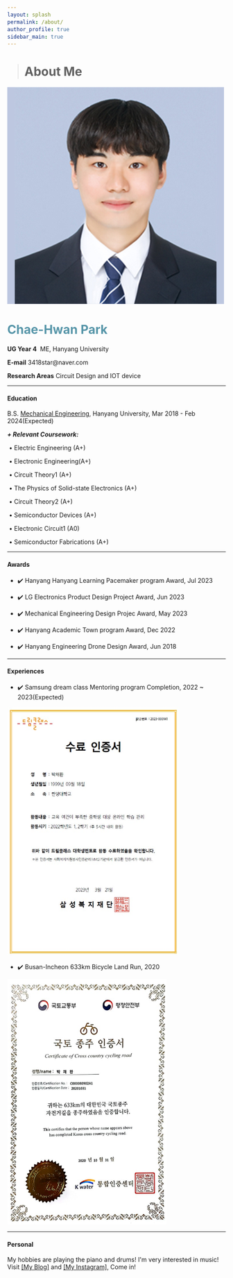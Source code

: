 ```yaml
---
layout: splash
permalink: /about/
author_profile: true
sidebar_main: true
---
```


> # About Me
<html>
<head>
    <title>My Profile</title>
    <link rel="stylesheet" href="style.css">
</head>
<body>
    <div class="profile-container">
        <div class="profile-image-container">
            <img src="./../assets/new_images/ORD.jpg" alt="Profile Picture" class="profile-image">
        </div>
        <div class="profile-info">
            <p><h1 style="color: #5695A8;">Chae-Hwan Park</h1></p>
            <p><strong>UG Year 4</strong>&nbsp;&nbsp;ME, Hanyang University</p>
            <p><strong>E-mail</strong> 3418star@naver.com</p>
            <p><strong>Research Areas</strong> Circuit Design and IOT device</p>
            <!-- 기타 추가 정보 입력 -->
        </div>
    </div>
</body>
</html>


---

#### Education
B.S. [Mechanical Engineering](http://me.hanyang.ac.kr/), Hanyang University, Mar 2018 - Feb 2024(Expected)

***+ Relevant Coursework:*** 

​	• Electric Engineering (A+)

​	• Electronic Engineering(A+)      

​	• Circuit Theory1 (A+)          

​	• The Physics of Solid-state Electronics (A+) 

​	• Circuit Theory2 (A+)   

​	• Semiconductor Devices (A+)

​	• Electronic Circuit1 (A0)

​	• Semiconductor Fabrications (A+)

---

#### Awards 

- ✔️ Hanyang Hanyang Learning Pacemaker program Award, Jul 2023

- ✔️ LG Electronics Product Design Project Award, Jun 2023

- ✔️ Mechanical Engineering Design Projec Award, May 2023 

- ✔️ Hanyang Academic Town program Award, Dec 2022

- ✔️ Hanyang Engineering Drone Design Award, Jun 2018 

---

#### Experiences
- ✔️ Samsung dream class Mentoring program Completion, 2022 ~ 2023(Expected)

<img src="./../images/about/dreamclass.jpg" alt="dreamclass" style="zoom: 67%;" />

- ✔️ Busan-Incheon 633km Bicycle Land Run, 2020

<img src="./../images/about/국토종주.jpg" alt="국토종주" style="zoom:67%;" />

---

#### Personal
My hobbies are playing the piano and drums! I'm very interested in music!
<br>Visit [[My Blog]](https://blog.naver.com/ordlike) and [[My Instagram]](https://instagram.com/chae_wanny?igshid=ZDc4ODBmN[jlmNQ==]), Come in!
<br>

<!-- <font color="white">★ Welcome to Secret Gallery! ★  <a href="/secret"><font color="white">Enter the Gallary</font></a></font>
--- -->
